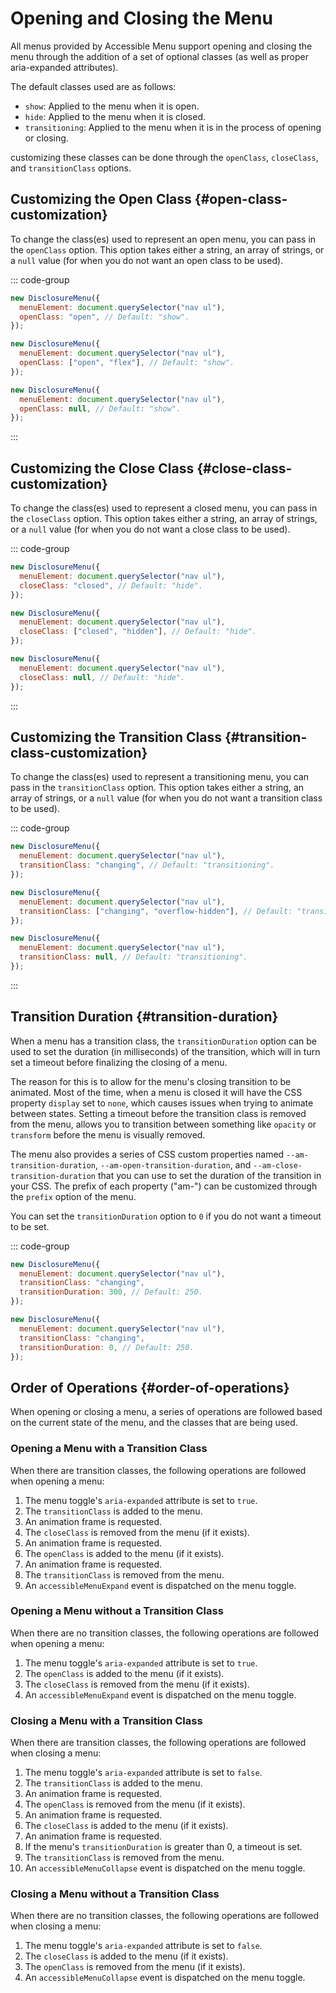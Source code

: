 # Opening and Closing the Menu

All menus provided by Accessible Menu support opening and closing the menu through the addition of a set of optional classes (as well as proper aria-expanded attributes).

The default classes used are as follows:

- `show`: Applied to the menu when it is open.
- `hide`: Applied to the menu when it is closed.
- `transitioning`: Applied to the menu when it is in the process of opening or closing.

customizing these classes can be done through the `openClass`, `closeClass`, and `transitionClass` options.

## Customizing the Open Class {#open-class-customization}

To change the class(es) used to represent an open menu, you can pass in the `openClass` option. This option takes either a string, an array of strings, or a `null` value (for when you do not want an open class to be used).

::: code-group

```js [single string]
new DisclosureMenu({
  menuElement: document.querySelector("nav ul"),
  openClass: "open", // Default: "show".
});
```

```js [array of strings]
new DisclosureMenu({
  menuElement: document.querySelector("nav ul"),
  openClass: ["open", "flex"], // Default: "show".
});
```

```js [null]
new DisclosureMenu({
  menuElement: document.querySelector("nav ul"),
  openClass: null, // Default: "show".
});
```

:::

## Customizing the Close Class {#close-class-customization}

To change the class(es) used to represent a closed menu, you can pass in the `closeClass` option. This option takes either a string, an array of strings, or a `null` value (for when you do not want a close class to be used).

::: code-group

```js [single string]
new DisclosureMenu({
  menuElement: document.querySelector("nav ul"),
  closeClass: "closed", // Default: "hide".
});
```

```js [array of strings]
new DisclosureMenu({
  menuElement: document.querySelector("nav ul"),
  closeClass: ["closed", "hidden"], // Default: "hide".
});
```

```js [null]
new DisclosureMenu({
  menuElement: document.querySelector("nav ul"),
  closeClass: null, // Default: "hide".
});
```

:::

## Customizing the Transition Class {#transition-class-customization}

To change the class(es) used to represent a transitioning menu, you can pass in the `transitionClass` option. This option takes either a string, an array of strings, or a `null` value (for when you do not want a transition class to be used).

::: code-group

```js [single string]
new DisclosureMenu({
  menuElement: document.querySelector("nav ul"),
  transitionClass: "changing", // Default: "transitioning".
});
```

```js [array of strings]
new DisclosureMenu({
  menuElement: document.querySelector("nav ul"),
  transitionClass: ["changing", "overflow-hidden"], // Default: "transitioning".
});
```

```js [null]
new DisclosureMenu({
  menuElement: document.querySelector("nav ul"),
  transitionClass: null, // Default: "transitioning".
});
```

:::

## Transition Duration {#transition-duration}

When a menu has a transition class, the `transitionDuration` option can be used to set the duration (in milliseconds) of the transition, which will in turn set a timeout before finalizing the closing of a menu.

The reason for this is to allow for the menu's closing transition to be animated. Most of the time, when a menu is closed it will have the CSS property `display` set to `none`, which causes issues when trying to animate between states. Setting a timeout before the transition class is removed from the menu, allows you to transition between something like `opacity` or `transform` before the menu is visually removed.

The menu also provides a series of CSS custom properties named `--am-transition-duration`, `--am-open-transition-duration`, and `--am-close-transition-duration` that you can use to set the duration of the transition in your CSS. The prefix of each property ("am-") can be customized through the `prefix` option of the menu.

You can set the `transitionDuration` option to `0` if you do not want a timeout to be set.

::: code-group

```js [custom duration]
new DisclosureMenu({
  menuElement: document.querySelector("nav ul"),
  transitionClass: "changing",
  transitionDuration: 300, // Default: 250.
});
```

```js [no duration]
new DisclosureMenu({
  menuElement: document.querySelector("nav ul"),
  transitionClass: "changing",
  transitionDuration: 0, // Default: 250.
});
```

## Order of Operations {#order-of-operations}

When opening or closing a menu, a series of operations are followed based on the current state of the menu, and the classes that are being used.

### Opening a Menu with a Transition Class

When there are transition classes, the following operations are followed when opening a menu:

1. The menu toggle's `aria-expanded` attribute is set to `true`.
2. The `transitionClass` is added to the menu.
3. An animation frame is requested.
4. The `closeClass` is removed from the menu (if it exists).
5. An animation frame is requested.
6. The `openClass` is added to the menu (if it exists).
7. An animation frame is requested.
8. The `transitionClass` is removed from the menu.
9. An `accessibleMenuExpand` event is dispatched on the menu toggle.

### Opening a Menu without a Transition Class

When there are no transition classes, the following operations are followed when opening a menu:

1. The menu toggle's `aria-expanded` attribute is set to `true`.
2. The `openClass` is added to the menu (if it exists).
3. The `closeClass` is removed from the menu (if it exists).
4. An `accessibleMenuExpand` event is dispatched on the menu toggle.

### Closing a Menu with a Transition Class

When there are transition classes, the following operations are followed when closing a menu:

1. The menu toggle's `aria-expanded` attribute is set to `false`.
2. The `transitionClass` is added to the menu.
3. An animation frame is requested.
4. The `openClass` is removed from the menu (if it exists).
5. An animation frame is requested.
6. The `closeClass` is added to the menu (if it exists).
7. An animation frame is requested.
8. If the menu's `transitionDuration` is greater than 0, a timeout is set.
9. The `transitionClass` is removed from the menu.
10. An `accessibleMenuCollapse` event is dispatched on the menu toggle.

### Closing a Menu without a Transition Class

When there are no transition classes, the following operations are followed when closing a menu:

1. The menu toggle's `aria-expanded` attribute is set to `false`.
2. The `closeClass` is added to the menu (if it exists).
3. The `openClass` is removed from the menu (if it exists).
4. An `accessibleMenuCollapse` event is dispatched on the menu toggle.
